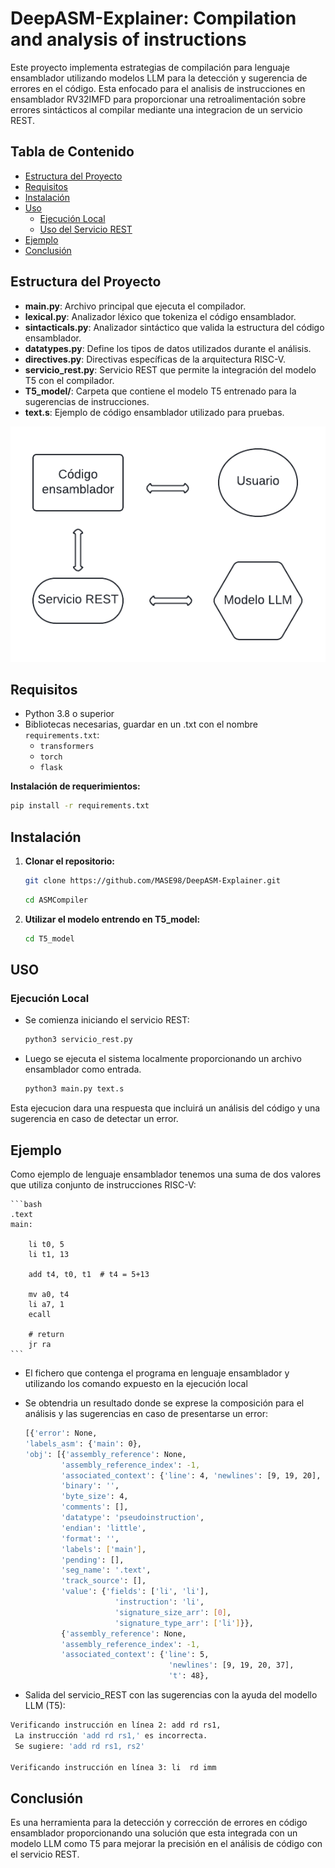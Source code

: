 # DeepASM-Explainer: Compilation and analysis of instructions
Este proyecto implementa estrategias de compilación para lenguaje ensamblador utilizando modelos LLM para la detección y sugerencia de errores en el código. Esta enfocado para el analisis de instrucciones en ensamblador RV32IMFD para proporcionar una retroalimentación sobre errores sintácticos al compilar mediante una integracion de un servicio REST.

## Tabla de Contenido

- [Estructura del Proyecto](#estructura-del-proyecto)
- [Requisitos](#requisitos)
- [Instalación](#instalación)
- [Uso](#uso)
  - [Ejecución Local](#ejecución-local)
  - [Uso del Servicio REST](#uso-del-servicio-rest)
- [Ejemplo](#ejemplo)
- [Conclusión](#conclusión)



## Estructura del Proyecto

- **main.py**: Archivo principal que ejecuta el compilador.
- **lexical.py**: Analizador léxico que tokeniza el código ensamblador.
- **sintacticals.py**: Analizador sintáctico que valida la estructura del código ensamblador.
- **datatypes.py**: Define los tipos de datos utilizados durante el análisis.
- **directives.py**: Directivas específicas de la arquitectura RISC-V.
- **servicio_rest.py**: Servicio REST que permite la integración del modelo T5 con el compilador.
- **T5_model/**: Carpeta que contiene el modelo T5 entrenado para la sugerencias de instrucciones.
- **text.s**: Ejemplo de código ensamblador utilizado para pruebas.

![Diagrama de flujo](Imagenes/Flujo_del_sistema.png)

## Requisitos

- Python 3.8 o superior
- Bibliotecas necesarias, guardar en un .txt con el nombre `requirements.txt`:
  - `transformers`
  - `torch`
  - `flask`


**Instalación de requerimientos:**
   ```bash
   pip install -r requirements.txt
   ```
  
## Instalación

1. **Clonar el repositorio:**
   ```bash
   git clone https://github.com/MASE98/DeepASM-Explainer.git
   ```
   ```bash
   cd ASMCompiler
   
2. **Utilizar el modelo entrendo en T5_model:**
   ```bash
   cd T5_model

## USO

### Ejecución Local

- Se comienza iniciando el servicio REST:

   ```bash
   python3 servicio_rest.py
   ```

- Luego se ejecuta el sistema localmente proporcionando un archivo ensamblador como entrada.

   ```bash
   python3 main.py text.s

Esta ejecucion dara una respuesta que incluirá un análisis del código y una sugerencia en caso de detectar un error.

## Ejemplo
Como ejemplo de lenguaje ensamblador tenemos una suma de dos valores que utiliza conjunto de instrucciones RISC-V:

    ```bash
    .text
    main:

        li t0, 5
        li t1, 13

        add t4, t0, t1  # t4 = 5+13
        
        mv a0, t4
        li a7, 1
        ecall
    
        # return 
        jr ra
    ```
     
- El fichero que contenga el programa en lenguaje ensamblador y utilizando los comando expuesto en la ejecución local
- Se obtendria un resultado donde se exprese la composición para el análisis y las sugerencias en caso de presentarse un error:

    ```bash
    [{'error': None,
    'labels_asm': {'main': 0},
    'obj': [{'assembly_reference': None,
            'assembly_reference_index': -1,
            'associated_context': {'line': 4, 'newlines': [9, 19, 20], 't': 31},
            'binary': '',
            'byte_size': 4,
            'comments': [],
            'datatype': 'pseudoinstruction',
            'endian': 'little',
            'format': '',
            'labels': ['main'],
            'pending': [],
            'seg_name': '.text',
            'track_source': [],
            'value': {'fields': ['li', 'li'],
                        'instruction': 'li',
                        'signature_size_arr': [0],
                        'signature_type_arr': ['li']}},
            {'assembly_reference': None,
            'assembly_reference_index': -1,
            'associated_context': {'line': 5,
                                    'newlines': [9, 19, 20, 37],
                                    't': 48},

- Salida del servicio_REST con las sugerencias con la ayuda del modello LLM (T5):
```bash
Verificando instrucción en línea 2: add rd rs1,
 La instrucción 'add rd rs1,' es incorrecta.
 Se sugiere: 'add rd rs1, rs2'

Verificando instrucción en línea 3: li  rd imm
```
## Conclusión

Es una herramienta para la detección y corrección de errores en código ensamblador proporcionando una solución que esta integrada con un modelo LLM como T5 para mejorar la precisión en el análisis de código con el servicio REST.
